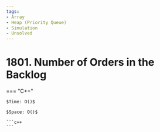 ```yaml
---
tags:
- Array
- Heap (Priority Queue)
- Simulation
- Unsolved
---
```



# 1801. Number of Orders in the Backlog

=== "C++"

    $Time: O()$

    $Space: O()$

    ```c++
    ```